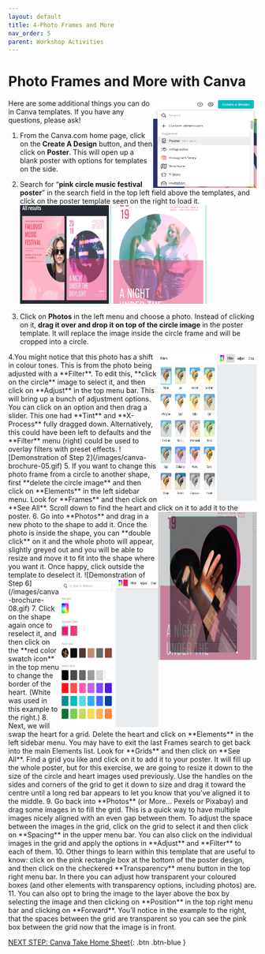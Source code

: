 ```yaml
---
layout: default
title: 4-Photo Frames and More
nav_order: 5
parent: Workshop Activities
---
```

# Photo Frames and More with Canva
<img src="images//canva-photo-01.png" style="float:right;width:210px;height:180px" alt="create a design button, select poster."> 
Here are some additional things you can do in Canva templates. If you have any questions, please ask! 

1. From the Canva.com home page, click on the **Create A Design** button, and then click on **Poster**. This will open up a blank poster with options for templates on the side. 

2. Search for “**pink circle music festival poster**” in the search field in the top left field above the templates, and click on the poster template seen on the right to load it.<br>
<img src="images//canva-photo-02.png" style="width:180px;height:200px" alt="poster template."><img src="images//canva-photo-03.png" style="width:200px;height:200px" alt="changing the circle image."> 

3. Click on **Photos** in the left menu and choose a photo. Instead of clicking on it, **drag it over and drop it on top of the circle image** in the poster template. It will replace the image inside the circle frame and will be cropped into a circle.<br>
  <img src="images//canva-photo-04.png" style="float:right;width:200px;height:300px" alt="colour filters.">
4.You might notice that this photo has a shift in colour tones. This is from the photo being adjusted with a **Filter**. To edit this, **click on the circle** image to select it, and then click on **Adjust** in the top menu bar. This will bring up a bunch of adjustment options. You can click on an option and then drag a slider. This one had **Tint** and **X-Process** fully dragged down. Alternatively, this could have been left to defaults and the **Filter** menu (right) could be used to overlay filters with preset effects. 
![Demonstration of Step 2](/images/canva-brochure-05.gif)
5. If you want to change this photo frame from a circle to another shape, first **delete the circle image** and then click on **Elements** in the left sidebar menu. Look for **Frames** and then click on **See All**. Scroll down to find the heart and click on it to add it to the poster. 
  <img src="images//canva-photo-06.png" style="float:right;width:200px;height:300px" alt="Changing photo frame.">
6. Go into **Photos** and drag in a new photo to the shape to add it. Once the photo is inside the shape, you can **double click** on it and the whole photo will appear, slightly greyed out and you will be able to resize and move it to fit into the shape where you want it. Once happy, click outside the template to deselect it. 
  <img src="images//canva-photo-07.png" style="float:right;width:200px;height:300px" alt="Editing colour palette.">
  ![Demonstration of Step 6](/images/canva-brochure-08.gif)
7. Click on the shape again once to reselect it, and then click on the **red color swatch icon** in the top menu to change the border of the heart. (White was used in this example to the right.)
8. Next, we will swap the heart for a grid. Delete the heart and click on **Elements** in the left sidebar menu. You may have to exit the last Frames search to get back into the main Elements list. Look for **Grids** and then click on **See All**. Find a grid you like and click on it to add it to your poster. It will fill up the whole poster, but for this exercise, we are going to resize it down to the size of the circle and heart images used previously. Use the handles on the sides and corners of the grid to get it down to size and drag it toward the centre until a long red bar appears to let you know that you’ve aligned it to the middle. 
9. Go back into **Photos** (or More… Pexels or Pixabay) and drag some images in to fill the grid. This is a quick way to have multiple images nicely aligned with an even gap between them. To adjust the space between the images in the grid, click on the grid to select it and then click on **Spacing** in the upper menu bar. You can also click on the individual images in the grid and apply the options in **Adjust** and **Filter** to each of them. 
10. Other things to learn within this template that are useful to know: click on the pink rectangle box at the bottom of the poster design, and then click on the checkered **Transparency** menu button in the top right menu bar. In there you can adjust how transparent your coloured boxes (and other elements with transparency options, including photos) are. 
11. You can also opt to bring the image to the layer above the box by selecting the image and then clicking on **Position** in the top right menu bar and clicking on **Forward**. You’ll notice in the example to the right, that the spaces between the grid are transparent so you can see the pink box between the grid now that the image is in front.

[NEXT STEP: Canva Take Home Sheet](canva-take-home-sheet.html){: .btn .btn-blue }
